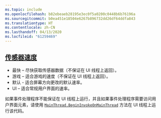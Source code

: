 ```yaml
---
ms.topic: include
ms.openlocfilehash: b82ebeaeb28195e3ec0f5a0200c0448b6b76196a
ms.sourcegitcommit: b0ea451e18504e6267b896732dd26df64ddfa843
ms.translationtype: HT
ms.contentlocale: zh-CN
ms.lasthandoff: 04/13/2020
ms.locfileid: "61259469"
---
```

## <a name="sensor-speed"></a>[传感器速度](xref:Xamarin.Essentials.SensorSpeed)

- 最快  – 尽快获取传感器数据（不保证在 UI 线程上返回）。
- 游戏  – 适合游戏的速度（不保证在 UI 线程上返回）。
- 默认  - 适合屏幕方向更改的默认速率。
- UI  – 适合常规用户界面的速率。

如果事件处理程序不能保证在 UI 线程上运行，并且如果事件处理程序需要访问用户界面元素，请使用 [`MainThread.BeginInvokeOnMainThread`](~/essentials/main-thread.md) 方法在 UI 线程上运行该代码。
